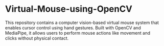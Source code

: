 # Virtual-Mouse-using-OpenCV
This repository contains a computer vision-based virtual mouse system that enables cursor control using hand gestures. Built with OpenCV and MediaPipe, it allows users to perform mouse actions like movement and clicks without physical contact.
